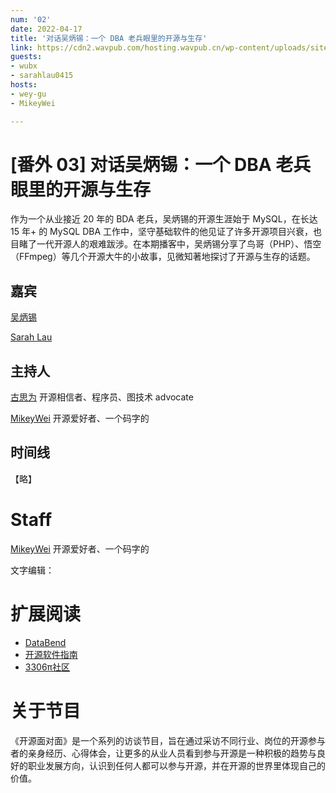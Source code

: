 ```yaml
---
num: '02'
date: 2022-04-17
title: '对话吴炳锡：一个 DBA 老兵眼里的开源与生存'
link: https://cdn2.wavpub.com/hosting.wavpub.cn/wp-content/uploads/sites/18/2023/04/20230319wubx.mp3
guests:
- wubx
- sarahlau0415
hosts:
- wey-gu
- MikeyWei

---
```


# [番外 03] 对话吴炳锡：一个 DBA 老兵眼里的开源与生存

作为一个从业接近 20 年的 BDA 老兵，吴炳锡的开源生涯始于 MySQL，在长达 15 年+ 的 MySQL DBA 工作中，坚守基础软件的他见证了许多开源项目兴衰，也目睹了一代开源人的艰难跋涉。在本期播客中，吴炳锡分享了鸟哥（PHP）、悟空（FFmpeg）等几个开源大牛的小故事，见微知著地探讨了开源与生存的话题。

## 嘉宾
[吴炳锡](https://github.com/wubx)

[Sarah Lau](https://github.com/sarahlau0415)

## 主持人
[古思为](https://github.com/wey-gu) 开源相信者、程序员、图技术 advocate

[MikeyWei](https://github.com/MikeyWei) 开源爱好者、一个码字的

## 时间线
【略】

# Staff
[MikeyWei](https://github.com/MikeyWei) 开源爱好者、一个码字的

文字编辑：

# 扩展阅读
* [DataBend](https://github.com/datafuselabs/databend)
* [开源软件指南](https://opensource.guide/zh-hans/)
* [3306π社区](https://github.com/3306pai)


# 关于节目
《开源面对面》是一个系列的访谈节目，旨在通过采访不同行业、岗位的开源参与者的亲身经历、心得体会，让更多的从业人员看到参与开源是一种积极的趋势与良好的职业发展方向，认识到任何人都可以参与开源，并在开源的世界里体现自己的价值。
